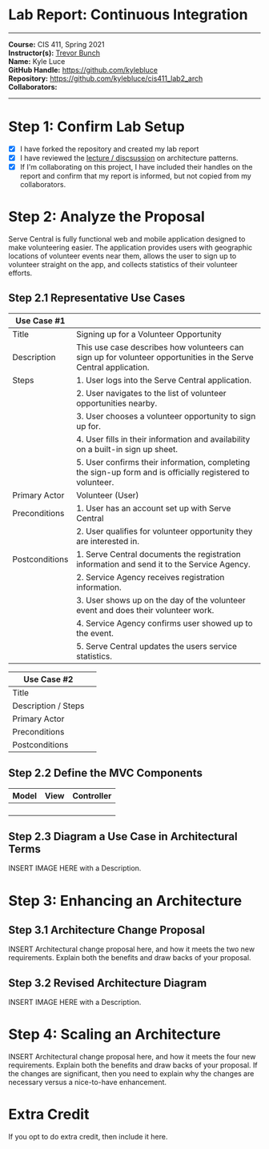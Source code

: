 # Lab Report: Continuous Integration
___
**Course:** CIS 411, Spring 2021  
**Instructor(s):** [Trevor Bunch](https://github.com/trevordbunch)  
**Name:** Kyle Luce  
**GitHub Handle:** https://github.com/kylebluce  
**Repository:** https://github.com/kylebluce/cis411_lab2_arch  
**Collaborators:** 
___

# Step 1: Confirm Lab Setup
- [x] I have forked the repository and created my lab report
- [x] I have reviewed the [lecture / discsussion](../assets/04p1_SolutionArchitectures.pdf) on architecture patterns.
- [x] If I'm collaborating on this project, I have included their handles on the report and confirm that my report is informed, but not copied from my collaborators.

# Step 2: Analyze the Proposal

Serve Central is fully functional web and mobile application designed to make volunteering easier. The application provides users with geographic locations of volunteer events near them, allows the user to sign up to volunteer straight on the app, and collects statistics of their volunteer efforts.

## Step 2.1 Representative Use Cases  

| Use Case #1 | |
|---|---|
| Title | Signing up for a Volunteer Opportunity |
| Description | This use case describes how volunteers can sign up for volunteer opportunities in the Serve Central application. |    
| Steps | 1. User logs into the Serve Central application. |
| | 2. User navigates to the list of volunteer opportunities nearby. |
| | 3. User chooses a volunteer opportunity to sign up for.| 
| | 4. User fills in their information and availability on a built-in sign up sheet. | 
| | 5. User confirms their information, completing the sign-up form and is officially registered to volunteer. |   
| Primary Actor | Volunteer (User) |    
| Preconditions | 1. User has an account set up with Serve Central |
| | 2. User qualifies for volunteer opportunity they are interested in. |    
| Postconditions | 1. Serve Central documents the registration information and send it to the Service Agency. |
| | 2. Service Agency receives registration information. |
| | 3. User shows up on the day of the volunteer event and does their volunteer work. |
| | 4. Service Agency confirms user showed up to the event. |
| | 5. Serve Central updates the users service statistics. |  

| Use Case #2 | |
|---|---|
| Title | |
| Description / Steps | |
| Primary Actor | |
| Preconditions | |
| Postconditions | |

## Step 2.2 Define the MVC Components

| Model | View | Controller |
|---|---|---|
|  |  |  |
|  |  |  |
|  |  |  |
|  |  |  |

## Step 2.3 Diagram a Use Case in Architectural Terms
INSERT IMAGE HERE with a Description.

# Step 3: Enhancing an Architecture

## Step 3.1 Architecture Change Proposal
INSERT Architectural change proposal here, and how it meets the two new requirements.  Explain both the benefits and draw backs of your proposal.

## Step 3.2 Revised Architecture Diagram
INSERT IMAGE HERE with a Description.

# Step 4: Scaling an Architecture
INSERT Architectural change proposal here, and how it meets the four new requirements.  Explain both the benefits and draw backs of your proposal.  If the changes are significant, then you need to explain why the changes are necessary versus a nice-to-have enhancement.

# Extra Credit
If you opt to do extra credit, then include it here.
